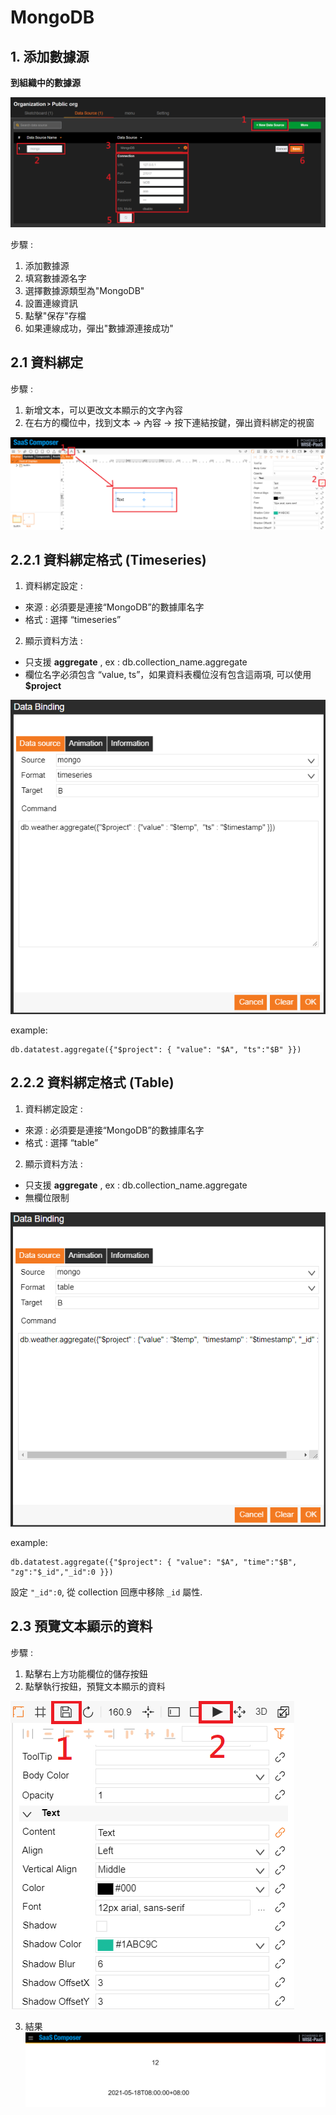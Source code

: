 # MongoDB  

## 1. 添加數據源
**到組織中的數據源**

![Add datasource image](MongoDB01.png)

步驟 :
1. 添加數據源
2. 填寫數據源名字
3. 選擇數據源類型為"MongoDB"
4. 設置連線資訊
5. 點擊"保存"存檔
6. 如果連線成功，彈出"數據源連接成功"

## 2.1 資料綁定
步驟 :

1. 新增文本，可以更改文本顯示的文字內容
2. 在右方的欄位中，找到文本 → 內容 → 按下連結按鍵，彈出資料綁定的視窗

![Methods to display data image](MongoDB02.png)

## 2.2.1 資料綁定格式 (Timeseries)

1. 資料綁定設定 :
* 來源 : 必須要是連接“MongoDB”的數據庫名字
* 格式 : 選擇 “timeseries”
2. 顯示資料方法 : 
* 只支援 **aggregate** , ex : db.collection_name.aggregate
* 欄位名字必須包含 “value, ts”，如果資料表欄位沒有包含這兩項, 可以使用 **$project**

![Methods to display data image](MongoDB03.png)

example:  
```
db.datatest.aggregate({"$project": { "value": "$A", "ts":"$B" }})
```

## 2.2.2 資料綁定格式 (Table)
1.  資料綁定設定 :
* 來源 : 必須要是連接“MongoDB”的數據庫名字
* 格式 : 選擇 “table”
2. 顯示資料方法 : 
* 只支援 **aggregate** , ex : db.collection_name.aggregate
* 無欄位限制

![Methods to display data image](MongoDB04.png)

example:  
```
db.datatest.aggregate({"$project": { "value": "$A", "time":"$B", "zg":"$_id","_id":0 }})
```
設定 `"_id":0`, 從 collection 回應中移除 `_id` 屬性.   

## 2.3 預覽文本顯示的資料
步驟 :

1. 點擊右上方功能欄位的儲存按鈕  
2. 點擊執行按鈕，預覽文本顯示的資料  

![To preview page image](MongoDB05.png)  

3. 結果  
![Result](MongoDB06.png)